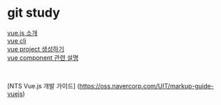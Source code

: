 # git study

[vue.js 소개](src/vue.md) <br>
[vue cli](src/vue-cli.md) <br>
[vue project 생성하기](src/vue-create-project.md) <br>
[vue component 관련 설명](src/vue-component.md) <br>

<br>

[NTS Vue.js 개발 가이드] (https://oss.navercorp.com/UIT/markup-guide-vuejs)